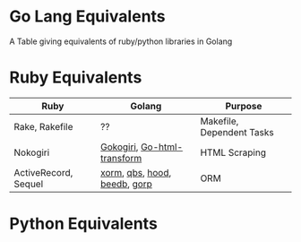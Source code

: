 Go Lang Equivalents
==================

A Table giving equivalents of ruby/python libraries in  Golang

# Ruby Equivalents

|   Ruby           | Golang      | Purpose  |
| ---------------- | ----------- | -------- |
|  Rake, Rakefile  |  ??         | Makefile, Dependent Tasks |
|  Nokogiri        | [Gokogiri](http://github.com/moovweb/gokogiri), [Go-html-transform](https://code.google.com/p/go-html-transform/) | HTML Scraping |
| ActiveRecord, Sequel | [xorm](https://github.com/lunny/xorm), [qbs](https://github.com/coocood/qbs), [hood](https://github.com/eaigner/hood), [beedb](https://github.com/astaxie/beedb), [gorp](https://github.com/coopernurse/gorp) | ORM |

# Python Equivalents

